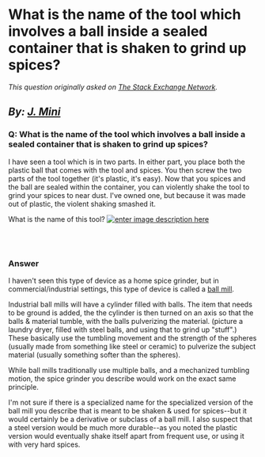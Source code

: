 # What is the name of the tool which involves a ball inside a sealed container that is shaken to grind up spices?

_This question originally asked on [The Stack Exchange Network](https://cooking.stackexchange.com/q/120113)._

_By: [J. Mini](https://cooking.stackexchange.com/u/67328)_
<br>
--------------------------------------------
### Q: What is the name of the tool which involves a ball inside a sealed container that is shaken to grind up spices?
<p>I have seen a tool which is in two parts. In either part, you place both the plastic ball that comes with the tool and spices. You then screw the two parts of the tool together (it's plastic, it's easy). Now that you spices and the ball are sealed within the container, you can violently shake the tool to grind your spices to near dust. I've owned one, but because it was made out of plastic, the violent shaking smashed it.</p>
<p>What is the name of this tool?
<a href="https://i.sstatic.net/ggeZQ.png" rel="nofollow noreferrer"><img src="https://i.sstatic.net/ggeZQ.png" alt="enter image description here" /></a></p>

<br><br>
### Answer 
<p>I haven't seen this type of device as a home spice grinder, but in commercial/industrial settings, this type of device is called a <a href="https://en.wikipedia.org/wiki/Ball_mill" rel="noreferrer">ball mill</a>.</p>
<p>Industrial ball mills will have a cylinder filled with balls. The item that needs to be ground is added, the the cylinder is then turned on an axis so that the balls &amp; material tumble, with the balls pulverizing the material. (picture a laundry dryer, filled with steel balls, and using that to grind up &quot;stuff&quot;.) These basically use the tumbling movement and the strength of the spheres (usually made from something like steel or ceramic) to pulverize the subject material (usually something softer than the spheres).</p>
<p>While ball mills traditionally use multiple balls, and a mechanized tumbling motion, the spice grinder you describe would work on the exact same principle.</p>
<p>I'm not sure if there is a specialized name for the specialized version of the ball mill you describe that is meant to be shaken &amp; used for spices--but it would certainly be a derivative or subclass of a ball mill. I also suspect that a steel version would be much more durable--as you noted the plastic version would eventually shake itself apart from frequent use, or using it with very hard spices.</p>

